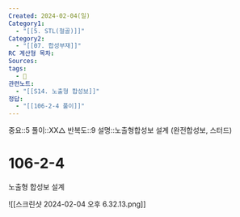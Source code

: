 ```yaml
---
Created: 2024-02-04(일)
Category1:
  - "[[5. STL(철골)]]"
Category2:
  - "[[07. 합성부재]]"
RC 계산형 목차: 
Sources: 
tags:
  - 🧮
관련노트:
  - "[[S14. 노출형 합성보]]"
정답:
  - "[[106-2-4 풀이]]"
---
```

중요::5
풀이::XX△
반복도::9
설명::노출형합성보 설계 (완전합성보, 스터드)
#  106-2-4

노출형 합성보 설계

![[스크린샷 2024-02-04 오후 6.32.13.png]]
